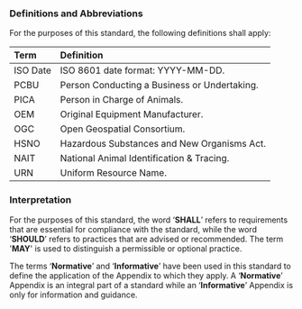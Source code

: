 ### Definitions and Abbreviations

For the purposes of this standard, the following definitions shall apply:

Term | Definition
:--- | :---------
ISO Date | ISO 8601 date format: YYYY-MM-DD.
PCBU | Person Conducting a Business or Undertaking.
PICA | Person in Charge of Animals.
OEM | Original Equipment Manufacturer.
OGC | Open Geospatial Consortium.
HSNO | Hazardous Substances and New Organisms Act.
NAIT | National Animal Identification & Tracing.
URN | Uniform Resource Name.

### Interpretation

For the purposes of this standard, the word ‘**SHALL**’ refers to requirements that are essential for compliance with the standard, while the word ‘**SHOULD**’ refers to practices that are advised or recommended. The term '**MAY**' is used to distinguish a permissible or optional practice.

The terms ‘**Normative**’ and ‘**Informative**’ have been used in this standard to define the application of the Appendix to which they apply. A ‘**Normative**’ Appendix is an integral part of a standard while an ‘**Informative**’ Appendix is only for information and guidance.